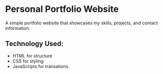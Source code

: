 # Personal Portfolio Website
A simple portfolio website that showcases my skills, projects, and contact information.  
## Technology Used:
- HTML for structure 
- CSS for styling
- JavaScripts for transations
